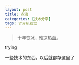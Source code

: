```yaml
---
layout: post
title: 点滴
categories: [技术分享]
tags: 计算机视觉
---
```


> 十年饮冰，难凉热血。

trying

一些技术的东西，以后就都存这里了